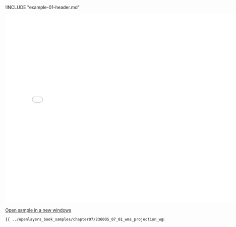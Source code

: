 
!INCLUDE "example-01-header.md"

<iframe src="../openlayers_book_samples/chapter07/2360OS_07_01_wms_projection_wgs84.html" width="770" height="600" frameBorder="0" seamless="seamless">
</iframe>

<a href="../openlayers_book_samples/chapter07/2360OS_07_01_wms_projection_wgs84.html" target="_blank">Open sample in a new windows</a>

```html
{{ ../openlayers_book_samples/chapter07/2360OS_07_01_wms_projection_wgs84.html }}
```
